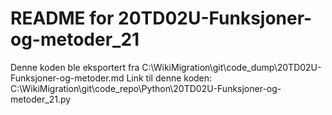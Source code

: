 # README for 20TD02U-Funksjoner-og-metoder_21
Denne koden ble eksportert fra C:\WikiMigration\git\code_dump\20TD02U-Funksjoner-og-metoder.md
Link til denne koden: C:\WikiMigration\git\code_repo\Python\20TD02U-Funksjoner-og-metoder_21.py

